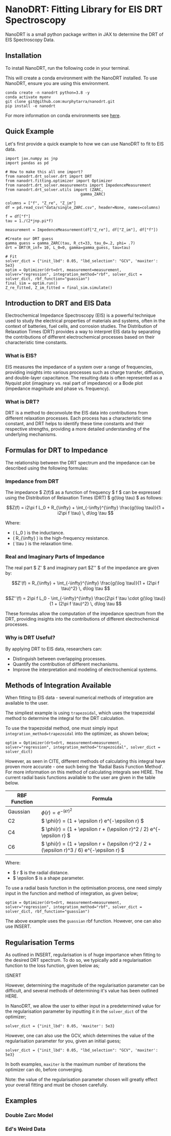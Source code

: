 # NanoDRT: Fitting Library for EIS DRT Spectroscopy

NanoDRT is a small python package written in JAX to determine the DRT of EIS Spectroscopy Data. 

## Installation 

To install NanoDRT, run the following code in your terminal. 

This will create a conda environment with the NanoDRT installed. To use NanoDRT, ensure you are using this environment. 

```
conda create -n nanodrt python=3.8 -y 
conda activate myenv 
git clone git@github.com:murphytarra/nanodrt.git
pip install -e nanodrt
```

For more information on conda environments see [here](https://conda.io/projects/conda/en/latest/user-guide/getting-started.html). 

## Quick Example 

Let's first provide a quick example to how we can use NanoDRT to fit to EIS data. 

```
import jax.numpy as jnp 
import pandas as pd 

# How to make this all one import?
from nanodrt.drt_solver.drt import DRT 
from nanodrt.fitting.optimizer import Optimizer 
from nanodrt.drt_solver.measurements import ImpedenceMeasurement 
from nanodrt.drt_solver.utils import (ZARC, 
                                 gamma_ZARC) 

columns = ["f", "Z_re", "Z_im"]
df = pd.read_csv("data/single_ZARC.csv", header=None, names=columns)

f = df["f"]
tau = 1./(2*jnp.pi*f)

measurement = ImpedenceMeasurement(df["Z_re"], df["Z_im"], df["f"])

#Create our DRT guess
gamma_guess = gamma_ZARC(tau, R_ct=33, tau_0=.2, phi= .7)
drt = DRT(R_inf= 10, L_0=0, gamma=gamma_guess, tau=tau)

# Fit 
solver_dict = {"init_lbd": 0.05, "lbd_selection": "GCV", 'maxiter': 5e3}
optim = Optimizer(drt=drt, measurement=measurement, solver="regression", integration_method="rbf", solver_dict = solver_dict, rbf_function="guassian")
final_sim = optim.run()
Z_re_fitted, Z_im_fitted = final_sim.simulate()
```

## Introduction to DRT and EIS Data
Electrochemical Impedance Spectroscopy (EIS) is a powerful technique used to study the electrical properties of materials and systems, often in the context of batteries, fuel cells, and corrosion studies. The Distribution of Relaxation Times (DRT) provides a way to interpret EIS data by separating the contributions of different electrochemical processes based on their characteristic time constants.

### What is EIS?
EIS measures the impedance of a system over a range of frequencies, providing insights into various processes such as charge transfer, diffusion, and double-layer capacitance. The resulting data is often represented as a Nyquist plot (imaginary vs. real part of impedance) or a Bode plot (impedance magnitude and phase vs. frequency).

### What is DRT?
DRT is a method to deconvolute the EIS data into contributions from different relaxation processes. Each process has a characteristic time constant, and DRT helps to identify these time constants and their respective strengths, providing a more detailed understanding of the underlying mechanisms.

## Formulas for DRT to Impedance

The relationship between the DRT spectrum and the impedance can be described using the following formulas:

### Impedance from DRT

The impedance $ Z(f)$ as a function of frequency $ f $ can be expressed using the Distribution of Relaxation Times (DRT) $ g(\log \tau) $ as follows:

$$Z(f) = i2\pi f L_0 + R_{\infty} + \int_{-\infty}^{\infty} \frac{g(\log \tau)}{1 + i2\pi f \tau} \, d\log \tau $$

Where:
- \( L_0 \) is the inductance.
- \( R_{\infty} \) is the high-frequency resistance.
- \( \tau \) is the relaxation time.

### Real and Imaginary Parts of Impedance

The real part $ Z' $ and imaginary part $Z'' $ of the impedance are given by:

$$Z'(f) = R_{\infty} + \int_{-\infty}^{\infty} \frac{g(\log \tau)}{1 + (2\pi f \tau)^2} \, d\log \tau $$

$$Z''(f) = 2\pi f L_0 - \int_{-\infty}^{\infty} \frac{2\pi f \tau \cdot g(\log \tau)}{1 + (2\pi f \tau)^2} \, d\log \tau $$

These formulas allow the computation of the impedance spectrum from the DRT, providing insights into the contributions of different electrochemical processes.


### Why is DRT Useful?
By applying DRT to EIS data, researchers can:

- Distinguish between overlapping processes.
- Quantify the contribution of different mechanisms.
- Improve the interpretation and modeling of electrochemical systems.

## Methods of Integration Available

When fitting to EIS data - several numerical methods of integration are available to the user. 

The simpliest example is using `trapezoidal`, which uses the trapezoidal method to determine the integral for the DRT calculation. 

To use the trapezoidal method, one must simply input `integration_method=trapezoidal` into the optimizer, as shown below; 

```
optim = Optimizer(drt=drt, measurement=measurement, solver="regression", integration_method="trapezoidal", solver_dict = solver_dict)
``` 

However, as seen in CITE, different methods of calculating this integral have proven more accurate - one such being the 'Radial Basis Function Method'. For more information on this method of calculating integrals see HERE. The current radial basis functions available to the user are given in the table below. 

| RBF Function | Formula                             |
|--------------|-------------------------------------|
| Gaussian     | $\phi(r) = e^{-(\epsilon r)^2}$ |
| C2           | $ \phi(r) = (1 + \epsilon r) e^{-\epsilon r} $ |
| C4           | $ \phi(r) = (1 + \epsilon r + (\epsilon r)^2 / 2) e^{-\epsilon r} $ |
| C6           | $ \phi(r) = (1 + \epsilon r + (\epsilon r)^2 / 2 + (\epsilon r)^3 / 6) e^{-\epsilon r} $ |

Where:
- $ r $ is the radial distance.
- $ \epsilon $ is a shape parameter.

To use a radial basis function in the optimisation process, one need simply input in the function and method of integration, as given below; 


```
optim = Optimizer(drt=drt, measurement=measurement, solver="regression", integration_method="rbf", solver_dict = solver_dict, rbf_function="guassian")
``` 

The above example uses the `guassian` rbf function. However, one can also use INSERT. 


## Regularisation Terms 
As outlined in INSERT, regularisation is of huge importance when fitting to the desired DRT spectrum. To do so, we typically add a regularisation function to the loss function, given below as; 

ISNERT

However, determining the magnitude of the regularisation parameter can be difficult, and several methods of determining it's value has been outlined HERE. 

In NanoDRT, we allow the user to either input in a predetermined value for the regularisation parameter by inputting it in the `solver_dict` of the optimizer; 

`solver_dict = {"init_lbd": 0.05, 'maxiter': 5e3}`

However, one can also use the GCV, which determines the value of the regularisation parameter for you, given an initial guess;

`solver_dict = {"init_lbd": 0.05, "lbd_selection": "GCV", 'maxiter': 5e3}`

In both examples, `maxiter` is the maximum number of iterations the optimizer can do, before converging. 

Note: the value of the regularisation parameter chosen will greatly effect your overall fitting and must be chosen carefully. 

## Examples 

### Double Zarc Model 

### Ed's Weird Data